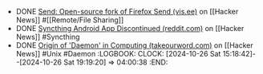 - DONE [Send: Open-source fork of Firefox Send (vis.ee)](https://news.ycombinator.com/item?id=41887378) on [[Hacker News]] #[[Remote/File Sharing]]
- DONE [Syncthing Android App Discontinued (reddit.com)](https://news.ycombinator.com/item?id=41895718) on [[Hacker News]] #Syncthing
- DONE [Origin of 'Daemon' in Computing (takeourword.com)](https://news.ycombinator.com/item?id=41891953) on [[Hacker News]] #Unix #Daemon
  :LOGBOOK:
  CLOCK: [2024-10-26 Sat 15:18:42]--[2024-10-26 Sat 19:19:20] =>  04:00:38
  :END: